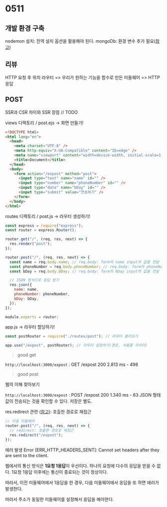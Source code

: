 # 0511

## 개발 환경 구축

nodemon 설치: 전역 설치 옵션을 활용해야 된다.
mongoDb: 환경 변수 추가 필요([참고](https://khj93.tistory.com/entry/MongoDB-Window%EC%97%90-MongoDB-%EC%84%A4%EC%B9%98%ED%95%98%EA%B8%B0))

## 리뷰

HTTP 요청 후 위치 라우터 => 우리가 원하는 기능을 함수로 만든 미들웨어 => HTTP 응답

## POST

SSR과 CSR 차이와 SSR 장점 // TODO

views 디렉토리 / post.ejs -> 화면 만들기!

```html
<!DOCTYPE html>
<html lang="en">
  <head>
    <meta charset="UTF-8" />
    <meta http-equiv="X-UA-Compatible" content="IE=edge" />
    <meta name="viewport" content="width=device-width, initial-scale=1.0" />
    <title>Document</title>
  </head>
  <body>
    <form action="/expost" method="post">
      <input type="text" name="name" id="" />
      <input type="number" name="phoneNumber" id="" />
      <input type="date" name="bDay" id="" />
      <input type="submit" value="전송하기" />
    </form>
  </body>
</html>
```

routes 디렉토리 / post.js -> 라우터 생성하기!

```javascript
const express = require("express");
const router = express.Router();

router.get("/", (req, res, next) => {
  res.render("post");
});

router.post("/", (req, res, next) => {
  const name = req.body.name; // req.body: form의 name input의 값을 전달 받음
  const phoneNumber = req.body.phoneNumber; // req.body: form의 phoneNumber input의 값을 전달 받음
  const bDay = req.body.bDay; // req.body: form의 bDay input의 값을 전달 받음

  // JSON 형식으로 응답 받기
  res.json({
    name: name,
    phoneNumber: phoneNumber,
    bDay: bDay,
  });
});

module.exports = router;
```

app.js -> 라우터 할당하기!

```javascript
const postRouter = require("./routes/post"); // 라우터 불러오기

app.use("/expost", postRouter); // 라우터 설정하기(경로, 사용할 라우터)
```

> good get

`http://localhost:3000/expost` : GET /expost 200 2.813 ms - 498

> good post

웹의 이해 찾아보기

`http://localhost:3000/expost` : POST /expost 200 1.340 ms - 63
JSON 형태 값이 전송되는 것을 확인할 수 있다. 저장은 별도.

res.redirect 관련 ([참고](https://expressjs.com/ko/api.html#res.redirect)): 호출한 경로로 재접근

```js
// 다음 미들웨어
router.post("/", (req, res, next) => {
  // redirect: 호출한 경로로 재접근
  res.redirect("/expost");
});
```

에러 발생
Error [ERR_HTTP_HEADERS_SENT]: Cannot set headers after they are sent to the client.

웹에서의 통신 방식은 **1요청 1응답**이 우선이다. 하나의 요청에 다수의 응답을 받을 수 없다. 1요청 1응답 이후에는 통신이 종료되는 것이 정상이다.

따라서, 이전 미들웨어에서 1응답을 한 경우, 다음 미들웨어에서 응답을 또 하면 에러가 발생한다.

따라서 주소가 동일한 미들웨어를 설정해서 응답을 해야한다.
